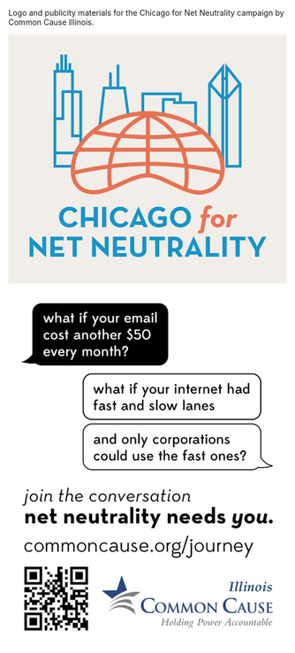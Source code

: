Logo and publicity materials for the Chicago for Net Neutrality campaign by Common Cause Illinois.

<img class="featured 2x part-width" src="../assets/images/projects/c4nn/c4nn-full.jpg"/>
<img class="featured 2x part-width" src="../assets/images/projects/c4nn/c4nn2-full.jpg"/>
